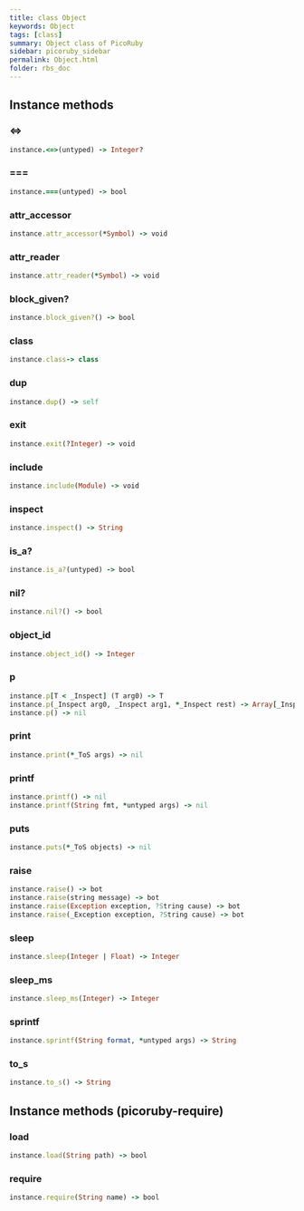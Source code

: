 ```yaml
---
title: class Object
keywords: Object
tags: [class]
summary: Object class of PicoRuby
sidebar: picoruby_sidebar
permalink: Object.html
folder: rbs_doc
---
```

## Instance methods
### <=>

```ruby
instance.<=>(untyped) -> Integer?
```
### ===

```ruby
instance.===(untyped) -> bool
```
### attr_accessor

```ruby
instance.attr_accessor(*Symbol) -> void
```
### attr_reader

```ruby
instance.attr_reader(*Symbol) -> void
```
### block_given?

```ruby
instance.block_given?() -> bool
```
### class

```ruby
instance.class-> class
```
### dup

```ruby
instance.dup() -> self
```
### exit

```ruby
instance.exit(?Integer) -> void
```
### include

```ruby
instance.include(Module) -> void
```
### inspect

```ruby
instance.inspect() -> String
```
### is_a?

```ruby
instance.is_a?(untyped) -> bool
```
### nil?

```ruby
instance.nil?() -> bool
```
### object_id

```ruby
instance.object_id() -> Integer
```
### p

```ruby
instance.p[T < _Inspect] (T arg0) -> T
instance.p(_Inspect arg0, _Inspect arg1, *_Inspect rest) -> Array[_Inspect]
instance.p() -> nil
```
### print

```ruby
instance.print(*_ToS args) -> nil
```
### printf

```ruby
instance.printf() -> nil
instance.printf(String fmt, *untyped args) -> nil
```
### puts

```ruby
instance.puts(*_ToS objects) -> nil
```
### raise

```ruby
instance.raise() -> bot
instance.raise(string message) -> bot
instance.raise(Exception exception, ?String cause) -> bot
instance.raise(_Exception exception, ?String cause) -> bot
```
### sleep

```ruby
instance.sleep(Integer | Float) -> Integer
```
### sleep_ms

```ruby
instance.sleep_ms(Integer) -> Integer
```
### sprintf

```ruby
instance.sprintf(String format, *untyped args) -> String
```
### to_s

```ruby
instance.to_s() -> String
```
## Instance methods (picoruby-require)
### load

```ruby
instance.load(String path) -> bool
```
### require

```ruby
instance.require(String name) -> bool
```
